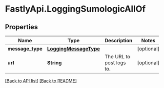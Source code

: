 # FastlyApi.LoggingSumologicAllOf

## Properties

Name | Type | Description | Notes
------------ | ------------- | ------------- | -------------
**message_type** | [**LoggingMessageType**](LoggingMessageType.md) |  | [optional] 
**url** | **String** | The URL to post logs to. | [optional] 



[[Back to API list]](../../README.md#endpoints) [[Back to README]](../../README.md)
